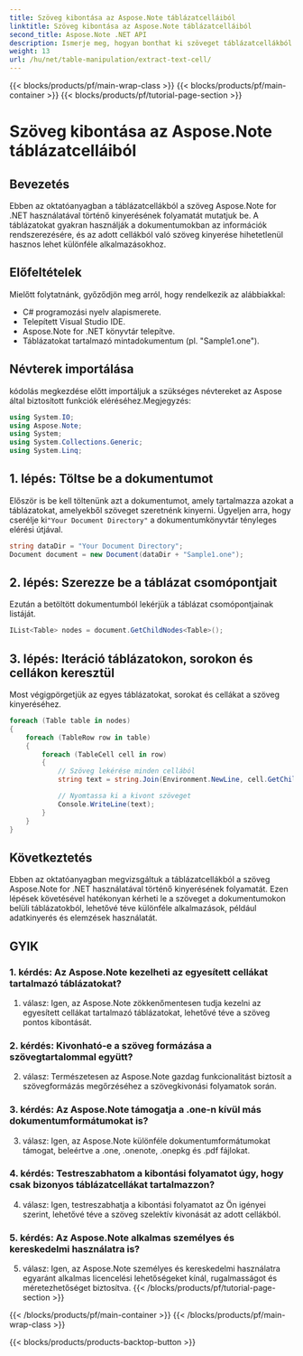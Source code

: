 ```yaml
---
title: Szöveg kibontása az Aspose.Note táblázatcelláiból
linktitle: Szöveg kibontása az Aspose.Note táblázatcelláiból
second_title: Aspose.Note .NET API
description: Ismerje meg, hogyan bonthat ki szöveget táblázatcellákból az Aspose.Note for .NET alkalmazásban. Fokozatmentesen fokozza dokumentumfeldolgozási képességeit.
weight: 13
url: /hu/net/table-manipulation/extract-text-cell/
---
```


{{< blocks/products/pf/main-wrap-class >}}
{{< blocks/products/pf/main-container >}}
{{< blocks/products/pf/tutorial-page-section >}}

# Szöveg kibontása az Aspose.Note táblázatcelláiból

## Bevezetés

Ebben az oktatóanyagban a táblázatcellákból a szöveg Aspose.Note for .NET használatával történő kinyerésének folyamatát mutatjuk be. A táblázatokat gyakran használják a dokumentumokban az információk rendszerezésére, és az adott cellákból való szöveg kinyerése hihetetlenül hasznos lehet különféle alkalmazásokhoz.

## Előfeltételek

Mielőtt folytatnánk, győződjön meg arról, hogy rendelkezik az alábbiakkal:

- C# programozási nyelv alapismerete.
- Telepített Visual Studio IDE.
- Aspose.Note for .NET könyvtár telepítve.
- Táblázatokat tartalmazó mintadokumentum (pl. "Sample1.one").

## Névterek importálása

kódolás megkezdése előtt importáljuk a szükséges névtereket az Aspose által biztosított funkciók eléréséhez.Megjegyzés:

```csharp
using System.IO;
using Aspose.Note;
using System;
using System.Collections.Generic;
using System.Linq;
```

## 1. lépés: Töltse be a dokumentumot

 Először is be kell töltenünk azt a dokumentumot, amely tartalmazza azokat a táblázatokat, amelyekből szöveget szeretnénk kinyerni. Ügyeljen arra, hogy cserélje ki`"Your Document Directory"` a dokumentumkönyvtár tényleges elérési útjával.

```csharp
string dataDir = "Your Document Directory";
Document document = new Document(dataDir + "Sample1.one");
```

## 2. lépés: Szerezze be a táblázat csomópontjait

Ezután a betöltött dokumentumból lekérjük a táblázat csomópontjainak listáját.

```csharp
IList<Table> nodes = document.GetChildNodes<Table>();
```

## 3. lépés: Iteráció táblázatokon, sorokon és cellákon keresztül

Most végigpörgetjük az egyes táblázatokat, sorokat és cellákat a szöveg kinyeréséhez.

```csharp
foreach (Table table in nodes)
{
    foreach (TableRow row in table)
    {
        foreach (TableCell cell in row)
        {
            // Szöveg lekérése minden cellából
            string text = string.Join(Environment.NewLine, cell.GetChildNodes<RichText>().Select(e => e.Text)) + Environment.NewLine;

            // Nyomtassa ki a kivont szöveget
            Console.WriteLine(text);
        }
    }
}
```

## Következtetés

Ebben az oktatóanyagban megvizsgáltuk a táblázatcellákból a szöveg Aspose.Note for .NET használatával történő kinyerésének folyamatát. Ezen lépések követésével hatékonyan kérheti le a szöveget a dokumentumokon belüli táblázatokból, lehetővé téve különféle alkalmazások, például adatkinyerés és elemzések használatát.

## GYIK

### 1. kérdés: Az Aspose.Note kezelheti az egyesített cellákat tartalmazó táblázatokat?

1. válasz: Igen, az Aspose.Note zökkenőmentesen tudja kezelni az egyesített cellákat tartalmazó táblázatokat, lehetővé téve a szöveg pontos kibontását.

### 2. kérdés: Kivonható-e a szöveg formázása a szövegtartalommal együtt?

2. válasz: Természetesen az Aspose.Note gazdag funkcionalitást biztosít a szövegformázás megőrzéséhez a szövegkivonási folyamatok során.

### 3. kérdés: Az Aspose.Note támogatja a .one-n kívül más dokumentumformátumokat is?

3. válasz: Igen, az Aspose.Note különféle dokumentumformátumokat támogat, beleértve a .one, .onenote, .onepkg és .pdf fájlokat.

### 4. kérdés: Testreszabhatom a kibontási folyamatot úgy, hogy csak bizonyos táblázatcellákat tartalmazzon?

4. válasz: Igen, testreszabhatja a kibontási folyamatot az Ön igényei szerint, lehetővé téve a szöveg szelektív kivonását az adott cellákból.

### 5. kérdés: Az Aspose.Note alkalmas személyes és kereskedelmi használatra is?

5. válasz: Igen, az Aspose.Note személyes és kereskedelmi használatra egyaránt alkalmas licencelési lehetőségeket kínál, rugalmasságot és méretezhetőséget biztosítva.
{{< /blocks/products/pf/tutorial-page-section >}}

{{< /blocks/products/pf/main-container >}}
{{< /blocks/products/pf/main-wrap-class >}}

{{< blocks/products/products-backtop-button >}}
